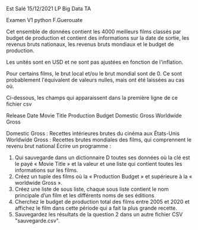 Est Salé                                                                                                                                15/12/2021
LP Big Data TA

Examen V1 python
F.Guerouate


 

Cet ensemble de données contient les 4000 meilleurs films classés par budget de production et contient des informations sur la date de sortie, les revenus bruts nationaux, les revenus bruts mondiaux et le budget de production.

Les unités sont en USD et ne sont pas ajustées en fonction de l'inflation. 

Pour certains films, le brut local et/ou le brut mondial sont de 0. Ce sont probablement l'équivalent de valeurs nulles, mais ont été laissées au cas où.

Ci-dessous, les champs qui apparaissent dans la première ligne de ce fichier csv


Release Date	Movie Title	Production Budget	Domestic Gross	Worldwide Gross


Domestic Gross : Recettes intérieures brutes du cinéma aux États-Unis 
Worldwide Gross : Recettes brutes mondiales des films, qui comprennent le revenu brut national 
Écrire un programme :
1.	Qui sauvegarde dans un dictionnaire D toutes ses données où la clé est le payé « Movie Title » et la valeur et une liste qui contient toutes les informations sur les films.
2.	Créez un tuple des films où la « Production Budget » et supérieure à la « worldwide Gross ».
3.	Créez une liste de sous liste, chaque sous liste contient le nom principale d’un film et les différents noms de ses éditions
4.	Cherchez le budget de production total des films entre 2005 et 2020 et affichez le film dans cette période qui a fait la plus grande recette.
5.	Sauvegardez les résultats de la question 2 dans un autre fichier CSV "sauvegarde.csv".

